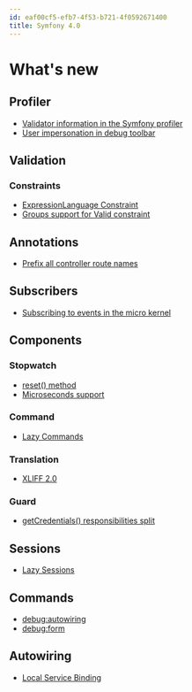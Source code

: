 ```yaml
---
id: eaf00cf5-efb7-4f53-b721-4f0592671400
title: Symfony 4.0
---
```


# What's new

## Profiler

-   [Validator information in the Symfony
    profiler](20201109140046-validator_information_in_the_symfony_profiler)
-   [User impersonation in debug
    toolbar](20201109143336-symfony_user_impersonation_in_debug_toolbar)

## Validation

### Constraints

-   [ExpressionLanguage
    Constraint](20201109150640-expressionlanguage_constraint)
-   [Groups support for Valid
    constraint](20201109145724-groups_support_for_valid_constraint)

## Annotations

-   [Prefix all controller route
    names](20201109142351-prefix_all_controller_route_names)

## Subscribers

-   [Subscribing to events in the micro
    kernel](20201109150109-subscribing_to_events_in_the_micro_kernel)

## Components

### Stopwatch

-   [reset() method](20201109141042-reset_method)
-   [Microseconds support](20201109141116-microseconds_support)

### Command

-   [Lazy Commands](20201109141540-lazy_commands)

### Translation

-   [XLIFF 2.0](20201109142907-xliff_2_0)

### Guard

-   [getCredentials() responsibilities
    split](20201109152527-getcredentials_responsibilities_split)

## Sessions

-   [Lazy Sessions](20201109151019-lazy_sessions)

## Commands

-   [debug:autowiring](20201109151937-debug_autowiring)
-   [debug:form](20201109152714-debug_form)

## Autowiring

-   [Local Service Binding](20201109153159-local_service_binding)
